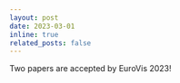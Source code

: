 ```yaml
---
layout: post
date: 2023-03-01
inline: true
related_posts: false
---
```


Two papers are accepted by EuroVis 2023!